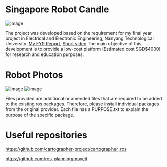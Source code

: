 # Singapore Robot Candle
![image](https://github.com/vanerkz/AUTONOMOUS_ROBOT_PACKAGES/assets/84112168/a3d54876-8192-43aa-ba56-afadcd810b9d)

The project was developed based on the requirement for my final year project in Electrical and Electronic Engineering, Nanyang Technological University. [My FYP Report](https://hdl.handle.net/10356/149758), [Short video](https://youtu.be/7Dy3vTiSgHM?si=XgfZ8NaiyMUA-3hd) 
The main objective of this development is to provide a low-cost platform (Estimated cost SGD$4000) for research and education purposes. 

# Robot Photos
![image](https://github.com/vanerkz/AUTONOMOUS_ROBOT_PACKAGES/assets/84112168/a72bb50a-c00f-4805-b5f3-a93d152ed88b)
![image](https://github.com/vanerkz/AUTONOMOUS_ROBOT_PACKAGES/assets/84112168/d5d33d6b-74d7-451a-ab56-e8b225bf0fdd)


Files provided are additional or amended files that are required to be added to the existing ros packages. 
Therefore, please install individual packages from the original provider. 
Each file has a PURPOSE.txt to explain the purpose of the specific package.

# Useful repositories
https://github.com/cartographer-project/cartographer_ros

https://github.com/ros-planning/moveit
